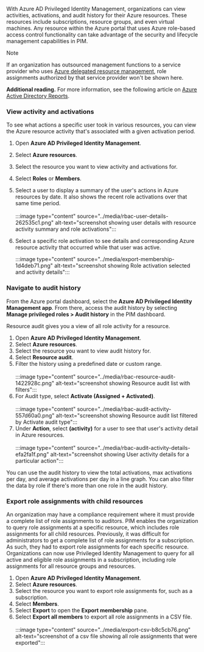 With Azure AD Privileged Identity Management, organizations can view activities, activations, and audit history for their Azure resources. These resources include subscriptions, resource groups, and even virtual machines. Any resource within the Azure portal that uses Azure role-based access control functionality can take advantage of the security and lifecycle management capabilities in PIM.

> [!NOTE]
> If an organization has outsourced management functions to a service provider who uses [Azure delegated resource management](/azure/lighthouse/concepts/azure-delegated-resource-management?azure-portal=true), role assignments authorized by that service provider won't be shown here.

**Additional reading.** For more information, see the following article on [Azure Active Directory Reports](/azure/active-directory/reports-monitoring/overview-reports?azure-portal=true).

### View activity and activations

To see what actions a specific user took in various resources, you can view the Azure resource activity that's associated with a given activation period.

1.  Open **Azure AD Privileged Identity Management**.<br>
2.  Select **Azure resources**.<br>
3.  Select the resource you want to view activity and activations for.<br>
4.  Select **Roles** or **Members**.
5.  Select a user to display a summary of the user's actions in Azure resources by date. It also shows the recent role activations over that same time period.<br><br>:::image type="content" source="../media/rbac-user-details-262535c1.png" alt-text="screenshot showing user details with resource activity summary and role activations":::
    
6.  Select a specific role activation to see details and corresponding Azure resource activity that occurred while that user was active.
    
    :::image type="content" source="../media/export-membership-1d4deb71.png" alt-text="screenshot showing Role activation selected and activity details":::
    

### Navigate to audit history

From the Azure portal dashboard, select the **Azure AD Privileged Identity Management app**. From there, access the audit history by selecting **Manage privileged roles &gt; Audit history** in the PIM dashboard.

Resource audit gives you a view of all role activity for a resource.

1.  Open **Azure AD Privileged Identity Management**.<br>
2.  Select **Azure resources**.<br>
3.  Select the resource you want to view audit history for.<br>
4.  Select **Resource audit**.<br>
5.  Filter the history using a predefined date or custom range.<br><br>:::image type="content" source="../media/rbac-resource-audit-1422928c.png" alt-text="screenshot showing Resource audit list with filters":::
    <br>
6.  For Audit type, select **Activate (Assigned + Activated)**.<br><br>:::image type="content" source="../media/rbac-audit-activity-557d60a0.png" alt-text="screenshot showing Resource audit list filtered by Activate audit type":::
    <br>
7.  Under **Action**, select **(activity)** for a user to see that user's activity detail in Azure resources.<br><br>:::image type="content" source="../media/rbac-audit-activity-details-efa2fa1f.png" alt-text="screenshot showing User activity details for a particular action":::
    <br>

You can use the audit history to view the total activations, max activations per day, and average activations per day in a line graph. You can also filter the data by role if there's more than one role in the audit history.

### Export role assignments with child resources

An organization may have a compliance requirement where it must provide a complete list of role assignments to auditors. PIM enables the organization to query role assignments at a specific resource, which includes role assignments for all child resources. Previously, it was difficult for administrators to get a complete list of role assignments for a subscription. As such, they had to export role assignments for each specific resource. Organizations can now use Privileged Identity Management to query for all active and eligible role assignments in a subscription, including role assignments for all resource groups and resources.

1.  Open **Azure AD Privileged Identity Management**.<br>
2.  Select **Azure resources**.<br>
3.  Select the resource you want to export role assignments for, such as a subscription.<br>
4.  Select **Members**.
5.  Select **Export** to open the **Export membership** pane.
6.  Select **Export all members** to export all role assignments in a CSV file.<br><br>:::image type="content" source="../media/export-csv-b8c5cb76.png" alt-text="screenshot of a csv file showing all role assignments that were exported":::
    
